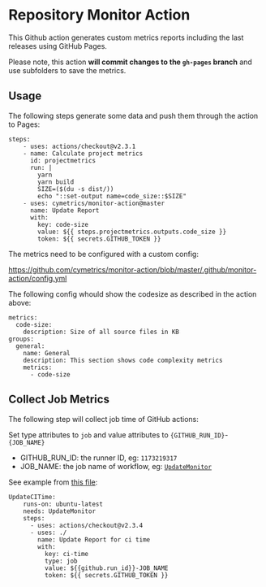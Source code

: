 # Repository Monitor Action

This Github action generates custom metrics reports including the last releases using GitHub Pages.

Please note, this action **will commit changes to the `gh-pages` branch** and use subfolders to save the metrics.

## Usage

The following steps generate some data and push them through the action to Pages:

```
steps:
    - uses: actions/checkout@v2.3.1
    - name: Calculate project metrics
      id: projectmetrics
      run: |
        yarn
        yarn build
        SIZE=($(du -s dist/))
        echo "::set-output name=code_size::$SIZE"
    - uses: cymetrics/monitor-action@master
      name: Update Report
      with:
        key: code-size
        value: ${{ steps.projectmetrics.outputs.code_size }}
        token: ${{ secrets.GITHUB_TOKEN }}
```

The metrics need to be configured with a custom config:

https://github.com/cymetrics/monitor-action/blob/master/.github/monitor-action/config.yml

The following config whould show the codesize as described in the action above:

```
metrics:
  code-size:
    description: Size of all source files in KB
groups:
  general:
    name: General
    description: This section shows code complexity metrics
    metrics:
      - code-size
```

## Collect Job Metrics
The following step will collect job time of GitHub actions:

Set type attributes to `job` and value attributes to `{GITHUB_RUN_ID}`-`{JOB_NAME}`
- GITHUB_RUN_ID: the runner ID, eg: `1173219317`
- JOB_NAME: the job name of workflow, eg: [`UpdateMonitor`](https://github.com/cymetrics/monitor-action/blob/master/.github/workflows/update-monitor.yml#L10)

See example from [this file](https://github.com/cymetrics/monitor-action/blob/master/.github/workflows/update-monitor.yml#L59-L73):

```
UpdateCITime:
    runs-on: ubuntu-latest
    needs: UpdateMonitor
    steps:
      - uses: actions/checkout@v2.3.4
      - uses: ./
        name: Update Report for ci time
        with:
          key: ci-time
          type: job
          value: ${{github.run_id}}-JOB_NAME
          token: ${{ secrets.GITHUB_TOKEN }}
```